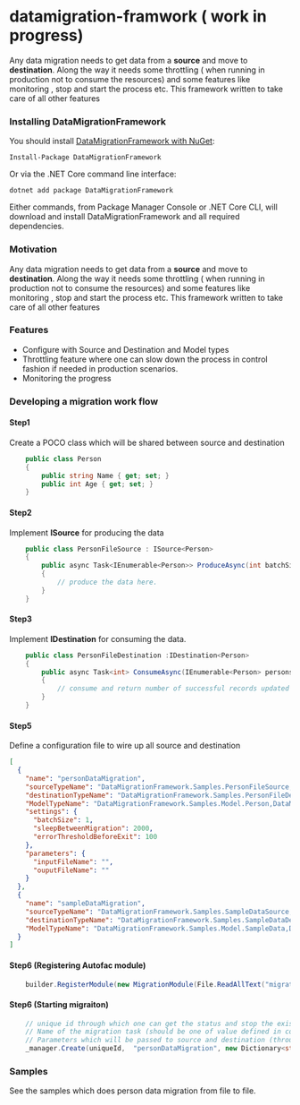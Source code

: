 # datamigration-framwork ( work in progress)

Any data migration needs to get data from a __source__ and move to __destination__. Along the way it needs some throttling ( when running in production not to consume the resources) and some features like monitoring , stop and start the process etc. This framework written to take care of all other features 


### Installing DataMigrationFramework

You should install [DataMigrationFramework with NuGet](https://www.nuget.org/packages/DataMigrationFramework):

    Install-Package DataMigrationFramework
    
Or via the .NET Core command line interface:

    dotnet add package DataMigrationFramework

Either commands, from Package Manager Console or .NET Core CLI, will download and install DataMigrationFramework and all required dependencies.


### Motivation
Any data migration needs to get data from a __source__ and move to __destination__. Along the way it needs some throttling ( when running in production not to consume the resources) and some features like monitoring , stop and start the process etc. This framework written to take care of all other features 

### Features
* Configure with Source and Destination and Model types
* Throttling feature where one can slow down the process in control fashion if needed in production scenarios.
* Monitoring the progress

### Developing a migration work flow
#### Step1
Create a POCO class which will be shared between source and destination
```csharp
    public class Person
    {
        public string Name { get; set; }
        public int Age { get; set; }
    }
```

#### Step2
Implement __ISource<T>__ for producing the data
```csharp
    public class PersonFileSource : ISource<Person>
    {
        public async Task<IEnumerable<Person>> ProduceAsync(int batchSize)
        {
            // produce the data here.
        }
    }
```

#### Step3
Implement __IDestination<T>__ for consuming the data.
```csharp
    public class PersonFileDestination :IDestination<Person>
    {
        public async Task<int> ConsumeAsync(IEnumerable<Person> persons)
        {
            // consume and return number of successful records updated (used for tracking errors.)
        }
    }
```

#### Step5
Define a configuration file to wire up all source and destination
```json
[
  {
    "name": "personDataMigration",
    "sourceTypeName": "DataMigrationFramework.Samples.PersonFileSource,DataMigrationFramework.Samples.dll",
    "destinationTypeName": "DataMigrationFramework.Samples.PersonFileDestination,DataMigrationFramework.Samples.dll",
    "ModelTypeName": "DataMigrationFramework.Samples.Model.Person,DataMigrationFramework.Samples.dll",
    "settings": {
      "batchSize": 1,
      "sleepBetweenMigration": 2000,
      "errorThresholdBeforeExit": 100
    },
    "parameters": {
      "inputFileName": "",
      "ouputFileName": ""
    }
  },
  {
    "name": "sampleDataMigration",
    "sourceTypeName": "DataMigrationFramework.Samples.SampleDataSource,DataMigrationFramework.Samples.dll",
    "destinationTypeName": "DataMigrationFramework.Samples.SampleDataDestination,DataMigrationFramework.Samples.dll",
    "ModelTypeName": "DataMigrationFramework.Samples.Model.SampleData,DataMigrationFramework.Samples.dll"
  }
]
```
#### Step6 (Registering Autofac module)
```csharp
    builder.RegisterModule(new MigrationModule(File.ReadAllText("migrationConfig.json")));
```
#### Step6 (Starting migraiton)
```csharp
    // unique id through which one can get the status and stop the existing migration
    // Name of the migration task (should be one of value defined in configuration)
    // Parameters which will be passed to source and destination (through PrepareAsync method).
    _manager.Create(uniqueId,  "personDataMigration", new Dictionary<string,string>{});
```

### Samples
See the samples which does person data migration from file to file.



